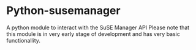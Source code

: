 # Python-susemanager

A python module to interact with the SuSE Manager API
Please note that this module is in very early stage of development and has very basic functionallity.

